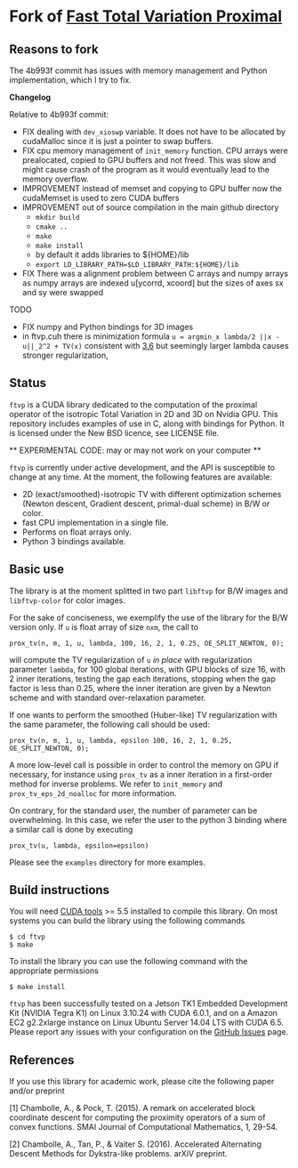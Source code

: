 Fork of [Fast Total Variation Proximal](https://github.com/svaiter/ftvp)
========================================================================

Reasons to fork 
---------------

The 4b993f commit has issues with memory management and Python implementation, which I try to fix.

**Changelog**

Relative to 4b993f commit:

* FIX dealing with `dev_xioswp` variable. It does not have to be allocated by cudaMalloc since it is just a pointer to swap buffers.
* FIX cpu memory management of `init_memory` function. CPU arrays were prealocated, copied to GPU buffers and not freed. This was slow and might cause crash of the program as it would eventually lead to the memory overflow.
* IMPROVEMENT instead of memset and copying to GPU buffer now the cudaMemset is used to zero CUDA buffers
* IMPROVEMENT out of source compilation in the main github directory
    * `mkdir build`
    * `cmake ..`
    * `make`
    * `make install`
    * by default it adds libraries to ${HOME}/lib
    * `export LD_LIBRARY_PATH=$LD_LIBRARY_PATH:${HOME}/lib`
* FIX There was a alignment problem between C arrays and numpy arrays as numpy arrays are indexed u[ycorrd, xcoord] but the sizes of axes sx and sy were swapped

TODO
* FIX numpy and Python bindings for 3D images 
* in ftvp.cuh there is minimization formula `u = argmin_x lambda/2 ||x - u||_2^2 + TV(x)` consistent with [3.6](https://doi.org/10.1017/S096249291600009X) but seemingly larger lambda causes stronger regularization,


Status
------
`ftvp` is a CUDA library dedicated to the computation of the proximal operator
of the isotropic Total Variation in 2D and 3D on Nvidia GPU. This repository
includes examples of use in C, along with bindings for Python. It is licensed
under the New BSD licence, see LICENSE file.


** EXPERIMENTAL CODE: may or may not work on your computer **

`ftvp` is currently under active development, and the API is susceptible to
change at any time. At the moment, the following features are available:

- 2D (exact/smoothed)-isotropic TV with different optimization schemes (Newton
  descent, Gradient descent, primal-dual scheme) in B/W or color.
- fast CPU implementation in a single file.
- Performs on float arrays only.
- Python 3 bindings available.

Basic use
---------
The library is at the moment splitted in two part `libftvp` for B/W images and
`libftvp-color` for color images.

For the sake of conciseness, we exemplify the use of the library for the B/W
version only. If `u` is float array of size `nxm`, the call to

    prox_tv(n, m, 1, u, lambda, 100, 16, 2, 1, 0.25, OE_SPLIT_NEWTON, 0);
    
will compute the TV regularization of `u` *in place* with regularization
parameter `lambda`, for 100 global iterations, with GPU blocks of size 16, with
2 inner iterations, testing the gap each iterations, stopping when the gap
factor is less than 0.25, where the inner iteration are given by a Newton scheme
and with standard over-relaxation parameter.

If one wants to perform the smoothed (Huber-like) TV regularization with the
same parameter, the following call should be used:

    prox_tv(n, m, 1, u, lambda, epsilon 100, 16, 2, 1, 0.25, OE_SPLIT_NEWTON, 0);

A more low-level call is possible in order to control the memory on GPU if
necessary, for instance using `prox_tv` as a inner iteration in a first-order
method for inverse problems. We refer to `init_memory` and
`prox_tv_eps_2d_noalloc` for more information.

On contrary, for the standard user, the number of parameter can be overwhelming.
In this case, we refer the user to the python 3 binding where a similar call is
done by executing

    prox_tv(u, lambda, epsilon=epsilon)
    
Please see the `examples` directory for more examples.

Build instructions
------------------
You will need [CUDA tools](https://developer.nvidia.com/cuda-toolkit) >= 5.5
installed to compile this library. On most systems you can build the library
using the following commands

    $ cd ftvp
    $ make
    
To install the library you can use the following command with the appropriate
permissions

    $ make install

`ftvp` has been successfully tested on a Jetson TK1 Embedded Development Kit
(NVIDIA Tegra K1) on Linux 3.10.24 with CUDA 6.0.1, and on a Amazon EC2
g2.2xlarge instance on Linux Ubuntu Server 14.04 LTS with CUDA 6.5. Please
report any issues with your configuration on the
[GitHub Issues](https://github.com/svaiter/ftvp/issues) page.

References
----------
If you use this library for academic work, please cite the following paper
and/or preprint

[1] Chambolle, A., & Pock, T. (2015). A remark on accelerated block coordinate
descent for computing the proximity operators of a sum of convex functions. SMAI
Journal of Computational Mathematics, 1, 29-54.

[2] Chambolle, A., Tan, P., & Vaiter S. (2016). Accelerated Alternating Descent
Methods for Dykstra-like problems. arXiV preprint.
